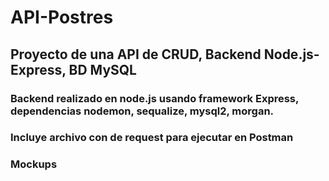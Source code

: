 # API-Postres
## Proyecto de una API de CRUD, Backend Node.js-Express, BD MySQL

### Backend realizado en node.js usando framework Express, dependencias nodemon, sequalize, mysql2, morgan.
### Incluye archivo con de request para ejecutar en Postman
### Mockups 
